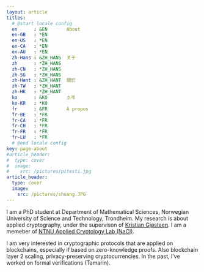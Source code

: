 ```yaml
---
layout: article
titles:
  # @start locale config
  en      : &EN       About
  en-GB   : *EN
  en-US   : *EN
  en-CA   : *EN
  en-AU   : *EN
  zh-Hans : &ZH_HANS  关于
  zh      : *ZH_HANS
  zh-CN   : *ZH_HANS
  zh-SG   : *ZH_HANS
  zh-Hant : &ZH_HANT  關於
  zh-TW   : *ZH_HANT
  zh-HK   : *ZH_HANT
  ko      : &KO       소개
  ko-KR   : *KO
  fr      : &FR       À propos
  fr-BE   : *FR
  fr-CA   : *FR
  fr-CH   : *FR
  fr-FR   : *FR
  fr-LU   : *FR
  # @end locale config
key: page-about
#article_header:
#  type: cover
#  image:
#    src: /pictures/pitesti.jpg
article_header:
  type: cover
  image:
    src: /pictures/shuang.JPG
---
```


<style>
  .swiper-demo {
    height: 600px;
  }
  .swiper-demo .swiper__slide {
    display: flex;
    align-items: center;
    justify-content: center;
    font-size: 3rem;
    color: #fff;
  }
</style>

<!-- See notes here about HTML blocks: https://kramdown.gettalong.org/syntax.html#html-blocks -->

<!--<img src="/pictures/shuang.JPG" alt="Kitten"
  title="A cute kitten" width="450" height="300" />
### The official statement -->

<!-- ![](/pictures/shuang.JPG){: .align-right} -->

I am a PhD student at Department of Mathematical Sciences, Norwegian University of Science and Technology, Trondheim. My research is about applied cryptography, under the supervison of [Kristian Gjøsteen](https://www.ntnu.no/ansatte/kristian.gjosteen).  I am a memeber of [NTNU Applied Cryptology Lab (NaCl)](https://www.ntnu.edu/iik/nacl-lab). 

I am very interested in cryptographic protocols that are applied on blockchains, especially if based on zero-knowledge proofs. Also blockchain layer 2 scaling, privacy-preserving cryptocurrencies. In the past, I’ve worked on formal verifications (Tamarin).


<script>
  {%- include scripts/lib/swiper.js -%}
  var SOURCES = window.TEXT_VARIABLES.sources;
  window.Lazyload.js(SOURCES.jquery, function() {
  $('.swiper-demo').swiper();
  });
</script>